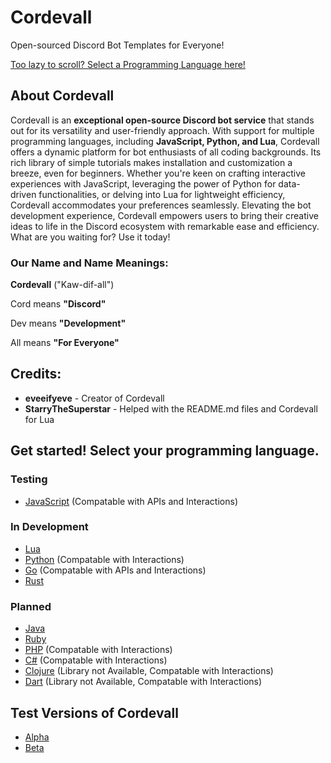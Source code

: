 # Cordevall
Open-sourced Discord Bot Templates for Everyone!

<a href="https://github.com/Eveeifyeve/Cordevall/tree/Main#get-started-select-your-programming-language">Too lazy to scroll? Select a Programming Language here!</a>

## About Cordevall
Cordevall is an **exceptional open-source Discord bot service** that stands out for its versatility and user-friendly approach. With support for multiple programming languages, including **JavaScript, Python, and Lua**, Cordevall offers a dynamic platform for bot enthusiasts of all coding backgrounds. Its rich library of simple tutorials makes installation and customization a breeze, even for beginners. Whether you're keen on crafting interactive experiences with JavaScript, leveraging the power of Python for data-driven functionalities, or delving into Lua for lightweight efficiency, Cordevall accommodates your preferences seamlessly. Elevating the bot development experience, Cordevall empowers users to bring their creative ideas to life in the Discord ecosystem with remarkable ease and efficiency. What are you waiting for? Use it today!

### Our Name and Name Meanings:

**Cordevall** ("Kaw-dif-all")

Cord means **"Discord"**

Dev means **"Development"**

All means **"For Everyone"**

## Credits:
- **eveeifyeve** - Creator of Cordevall
- **StarryTheSuperstar** - Helped with the README.md files and Cordevall for Lua

## Get started! Select your programming language.

### Testing
- <a href="https://github.com/Eveeifyeve/Cordevall.js/tree/main#readme">JavaScript</a> (Compatable with APIs and Interactions)

### In Development
- <a href="https://github.com/Eveeifyeve/Cordevall.lua/tree/main#readme">Lua</a>
- <a href="https://github.com/Eveeifyeve/Cordevall.py/tree/main#readme">Python</a> (Compatable with Interactions)
- <a href="https://github.com/Eveeifyeve/Cordevall.go/tree/main#readme">Go</a> (Compatable with APIs and Interactions)
- <a href="https://github.com/Eveeifyeve/Cordevall.rs/tree/main#readme">Rust</a>

### Planned
- <a href="https://github.com/Eveeifyeve/Cordevall.java/tree/main#readme">Java</a>
- <a href="https://github.com/Eveeifyeve/Cordevall.rb/tree/main#readme">Ruby</a>
- <a href="https://github.com/Eveeifyeve/Cordevall.php/tree/main#readme">PHP</a> (Compatable with Interactions)
- <a href="https://github.com/Eveeifyeve/Cordevall.cs/tree/main#readme">C#</a> (Compatable with Interactions)
- <a href="https://github.com/Eveeifyeve/Cordevall.clj/tree/main#readme">Clojure</a> (Library not Available, Compatable with Interactions)
- <a href="https://github.com/Eveeifyeve/Cordevall.dart/tree/main#readme">Dart</a> (Library not Available, Compatable with Interactions)

## Test Versions of Cordevall
- <a href="https://github.com/Eveeifyeve/Cordevall/tree/Alpha#readme">Alpha</a>
- <a href="https://github.com/Eveeifyeve/Cordevall/tree/Beta#readme">Beta</a>
